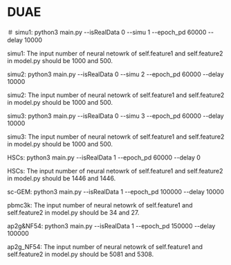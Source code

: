 # DUAE

＃ simu1: python3 main.py --isRealData 0 --simu 1 --epoch_pd 60000 --delay 10000

simu1: The input number of neural netowrk of self.feature1 and self.feature2 in  model.py should be 1000 and 500.


simu2: python3 main.py --isRealData 0 --simu 2 --epoch_pd 60000 --delay 10000

simu2: The input number of neural netowrk of self.feature1 and self.feature2 in  model.py should be 1000 and 500.


simu3: python3 main.py --isRealData 0 --simu 3 --epoch_pd 60000 --delay 10000

simu3: The input number of neural netowrk of self.feature1 and self.feature2 in  model.py should be 1000 and 500.


HSCs: python3 main.py --isRealData 1 --epoch_pd 60000 --delay 0

HSCs: The input number of neural netowrk of self.feature1 and self.feature2 in  model.py should be 1446 and 1446.


sc-GEM: python3 main.py --isRealData 1 --epoch_pd 100000 --delay 10000

pbmc3k: The input number of neural netowrk of self.feature1 and self.feature2 in  model.py should be 34 and 27.


ap2g&NF54: python3 main.py --isRealData 1 --epoch_pd 150000 --delay 100000

ap2g_NF54: The input number of neural netowrk of self.feature1 and self.feature2 in  model.py should be 5081 and 5308.
